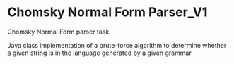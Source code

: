 # Chomsky Normal Form Parser_V1

Chomsky Normal Form parser task.

Java class implementation of a brute-force algorithm to determine whether a given string is in the language generated by a given grammar
